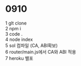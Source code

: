 # 0910

1 glt clone <br/>
2 npm i <br/>
3 code . <br/>
4 node index <br/>
5 sol 컴파일 (CA, ABI확보) <br/>
6 router/main.js에서 CA와 ABI 적용 <br/>
7 heroku 밸포 <br/>
